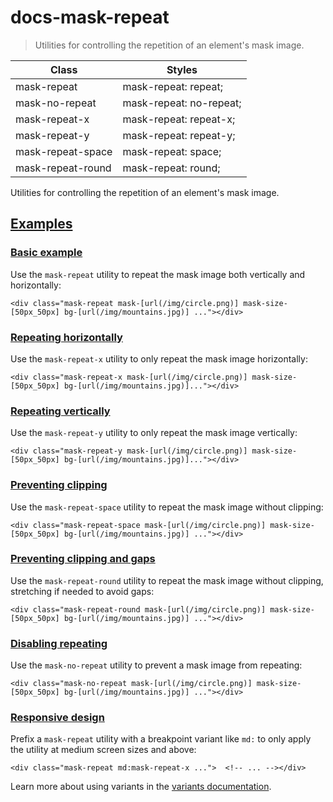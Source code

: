 # docs-mask-repeat

> Utilities for controlling the repetition of an element's mask image.

| Class             | Styles                  |
| ----------------- | ----------------------- |
| mask-repeat       | mask-repeat: repeat;    |
| mask-no-repeat    | mask-repeat: no-repeat; |
| mask-repeat-x     | mask-repeat: repeat-x;  |
| mask-repeat-y     | mask-repeat: repeat-y;  |
| mask-repeat-space | mask-repeat: space;     |
| mask-repeat-round | mask-repeat: round;     |

Utilities for controlling the repetition of an element's mask image.

## [Examples](#examples)

### [Basic example](#basic-example)

Use the `mask-repeat` utility to repeat the mask image both vertically and horizontally:

    <div class="mask-repeat mask-[url(/img/circle.png)] mask-size-[50px_50px] bg-[url(/img/mountains.jpg)] ..."></div>

### [Repeating horizontally](#repeating-horizontally)

Use the `mask-repeat-x` utility to only repeat the mask image horizontally:

    <div class="mask-repeat-x mask-[url(/img/circle.png)] mask-size-[50px_50px] bg-[url(/img/mountains.jpg)]..."></div>

### [Repeating vertically](#repeating-vertically)

Use the `mask-repeat-y` utility to only repeat the mask image vertically:

    <div class="mask-repeat-y mask-[url(/img/circle.png)] mask-size-[50px_50px] bg-[url(/img/mountains.jpg)]..."></div>

### [Preventing clipping](#preventing-clipping)

Use the `mask-repeat-space` utility to repeat the mask image without clipping:

    <div class="mask-repeat-space mask-[url(/img/circle.png)] mask-size-[50px_50px] bg-[url(/img/mountains.jpg)] ..."></div>

### [Preventing clipping and gaps](#preventing-clipping-and-gaps)

Use the `mask-repeat-round` utility to repeat the mask image without clipping, stretching if needed to avoid gaps:

    <div class="mask-repeat-round mask-[url(/img/circle.png)] mask-size-[50px_50px] bg-[url(/img/mountains.jpg)] ..."></div>

### [Disabling repeating](#disabling-repeating)

Use the `mask-no-repeat` utility to prevent a mask image from repeating:

    <div class="mask-no-repeat mask-[url(/img/circle.png)] mask-size-[50px_50px] bg-[url(/img/mountains.jpg)] ..."></div>

### [Responsive design](#responsive-design)

Prefix a `mask-repeat` utility with a breakpoint variant like `md:` to only apply the utility at medium screen sizes and above:

    <div class="mask-repeat md:mask-repeat-x ...">  <!-- ... --></div>

Learn more about using variants in the [variants documentation](/docs/hover-focus-and-other-states).
